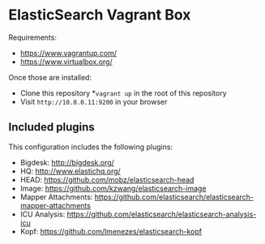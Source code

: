 # ElasticSearch Vagrant Box

Requirements:

* https://www.vagrantup.com/
* https://www.virtualbox.org/

Once those are installed:
* Clone this repository
*`vagrant up` in the root of this repository
* Visit `http://10.0.0.11:9200` in your browser

## Included plugins

This configuration includes the following plugins:

* Bigdesk: http://bigdesk.org/
* HQ: http://www.elastichq.org/
* HEAD: https://github.com/mobz/elasticsearch-head
* Image: https://github.com/kzwang/elasticsearch-image
* Mapper Attachments: https://github.com/elasticsearch/elasticsearch-mapper-attachments
* ICU Analysis: https://github.com/elasticsearch/elasticsearch-analysis-icu
* Kopf: https://github.com/lmenezes/elasticsearch-kopf
